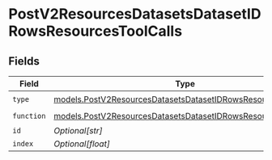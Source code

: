 # PostV2ResourcesDatasetsDatasetIDRowsResourcesToolCalls


## Fields

| Field                                                                                                                              | Type                                                                                                                               | Required                                                                                                                           | Description                                                                                                                        |
| ---------------------------------------------------------------------------------------------------------------------------------- | ---------------------------------------------------------------------------------------------------------------------------------- | ---------------------------------------------------------------------------------------------------------------------------------- | ---------------------------------------------------------------------------------------------------------------------------------- |
| `type`                                                                                                                             | [models.PostV2ResourcesDatasetsDatasetIDRowsResourcesType](../models/postv2resourcesdatasetsdatasetidrowsresourcestype.md)         | :heavy_check_mark:                                                                                                                 | N/A                                                                                                                                |
| `function`                                                                                                                         | [models.PostV2ResourcesDatasetsDatasetIDRowsResourcesFunction](../models/postv2resourcesdatasetsdatasetidrowsresourcesfunction.md) | :heavy_check_mark:                                                                                                                 | N/A                                                                                                                                |
| `id`                                                                                                                               | *Optional[str]*                                                                                                                    | :heavy_minus_sign:                                                                                                                 | N/A                                                                                                                                |
| `index`                                                                                                                            | *Optional[float]*                                                                                                                  | :heavy_minus_sign:                                                                                                                 | N/A                                                                                                                                |